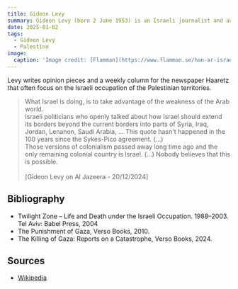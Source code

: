```yaml
---
title: Gideon Levy
summary: Gideon Levy (born 2 June 1953) is an Israeli journalist and author. 
date: 2025-01-02
tags:
  - Gideon Levy
  - Palestine
image:
  caption: 'Image credit: [Flamman](https://www.flamman.se/han-ar-israels-mest-hatade-journalist/)'
---
```


Levy writes opinion pieces and a weekly column for the newspaper Haaretz that often focus on the Israeli occupation of the Palestinian territories.

> What Israel is doing, is to take advantage of the weakness of the Arab world. <br> Israeli politicians who openly talked about how Israel should extend its borders beyond the current borders into parts of Syria, Iraq, Jordan, Lenanon, Saudi Arabia, ... This quote hasn't happened in the 100 years since the Sykes-Pico agreement. (...) <br> Those versions of colonialism passed away long time ago and the only remaining colonial country is Israel. (...) Nobody believes that this is possible. <br> <br> [Gideon Levy on Al Jazeera - 20/12/2024]

## Bibliography

- Twilight Zone – Life and Death under the Israeli Occupation. 1988–2003. Tel Aviv: Babel Press, 2004
- The Punishment of Gaza, Verso Books, 2010.
- The Killing of Gaza: Reports on a Catastrophe, Verso Books, 2024.

## Sources

- [Wikipedia](https://en.wikipedia.org/wiki/Gideon_Levy)